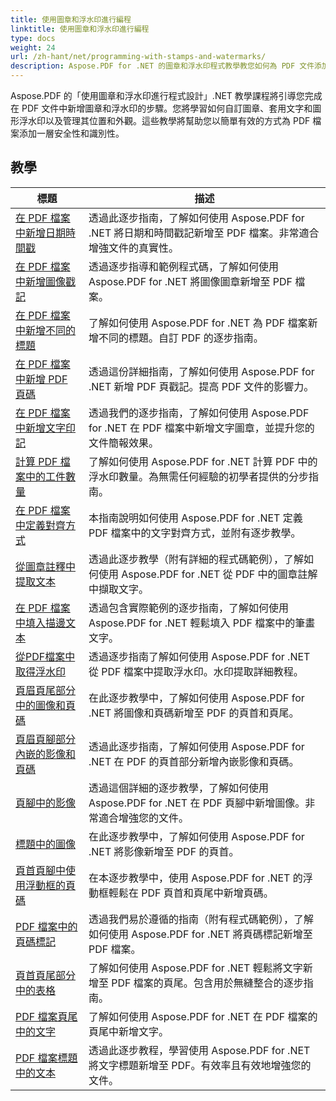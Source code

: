 ```yaml
---
title: 使用圖章和浮水印進行編程
linktitle: 使用圖章和浮水印進行編程
type: docs
weight: 24
url: /zh-hant/net/programming-with-stamps-and-watermarks/
description: Aspose.PDF for .NET 的圖章和浮水印程式教學教您如何為 PDF 文件添加安全性和個人化元素。
---
```


Aspose.PDF 的「使用圖章和浮水印進行程式設計」.NET 教學課程將引導您完成在 PDF 文件中新增圖章和浮水印的步驟。您將學習如何自訂圖章、套用文字和圖形浮水印以及管理其位置和外觀。這些教學將幫助您以簡單有效的方式為 PDF 檔案添加一層安全性和識別性。

## 教學
| 標題 | 描述 |
| --- | --- | 
| [在 PDF 檔案中新增日期時間戳](./add-date-time-stamp/) | 透過此逐步指南，了解如何使用 Aspose.PDF for .NET 將日期和時間戳記新增至 PDF 檔案。非常適合增強文件的真實性。 |  
| [在 PDF 檔案中新增圖像戳記](./add-image-stamp/) | 透過逐步指導和範例程式碼，了解如何使用 Aspose.PDF for .NET 將圖像圖章新增至 PDF 檔案。 |  
| [在 PDF 檔案中新增不同的標題](./adding-different-headers/) | 了解如何使用 Aspose.PDF for .NET 為 PDF 檔案新增不同的標題。自訂 PDF 的逐步指南。 |  
| [在 PDF 檔案中新增 PDF 頁碼](./add-pdf-page-stamp/) | 透過這份詳細指南，了解如何使用 Aspose.PDF for .NET 新增 PDF 頁戳記。提高 PDF 文件的影響力。 |  
| [在 PDF 檔案中新增文字印記](./add-text-stamp/) | 透過我們的逐步指南，了解如何使用 Aspose.PDF for .NET 在 PDF 檔案中新增文字圖章，並提升您的文件簡報效果。 |  
| [計算 PDF 檔案中的工件數量](./counting-artifacts/) | 了解如何使用 Aspose.PDF for .NET 計算 PDF 中的浮水印數量。為無需任何經驗的初學者提供的分步指南。 |  
| [在 PDF 檔案中定義對齊方式](./define-alignment/) | 本指南說明如何使用 Aspose.PDF for .NET 定義 PDF 檔案中的文字對齊方式，並附有逐步教學。 |  
| [從圖章註釋中提取文本](./extract-text-from-stamp-annotation/) | 透過此逐步教學（附有詳細的程式碼範例），了解如何使用 Aspose.PDF for .NET 從 PDF 中的圖章註解中擷取文字。 |  
| [在 PDF 檔案中填入描邊文本](./fill-stroke-text/) | 透過包含實際範例的逐步指南，了解如何使用 Aspose.PDF for .NET 輕鬆填入 PDF 檔案中的筆畫文字。 |  
| [從PDF檔案中取得浮水印](./get-watermark/) | 透過逐步指南了解如何使用 Aspose.PDF for .NET 從 PDF 檔案中提取浮水印。水印提取詳細教程。 |  
| [頁眉頁尾部分中的圖像和頁碼](./image-and-page-number-in-header-footer-section/) | 在此逐步教學中，了解如何使用 Aspose.PDF for .NET 將圖像和頁碼新增至 PDF 的頁首和頁尾。 |  
| [頁眉頁腳部分內嵌的影像和頁碼](./image-and-page-number-in-header-footer-section-inline/) | 透過此逐步指南，了解如何使用 Aspose.PDF for .NET 在 PDF 的頁首部分新增內嵌影像和頁碼。 |  
| [頁腳中的影像](./image-in-footer/) | 透過這個詳細的逐步教學，了解如何使用 Aspose.PDF for .NET 在 PDF 頁腳中新增圖像。非常適合增強您的文件。 |  
| [標題中的圖像](./image-in-header/) | 在此逐步教學中，了解如何使用 Aspose.PDF for .NET 將影像新增至 PDF 的頁首。 |  
| [頁首頁腳中使用浮動框的頁碼](./page-number-in-header-footer-using-floating-box/) | 在本逐步教學中，使用 Aspose.PDF for .NET 的浮動框輕鬆在 PDF 頁首和頁尾中新增頁碼。 |  
| [PDF 檔案中的頁碼標記](./page-number-stamps/) | 透過我們易於遵循的指南（附有程式碼範例），了解如何使用 Aspose.PDF for .NET 將頁碼標記新增至 PDF 檔案。 |  
| [頁首頁尾部分中的表格](./table-in-header-footer-section/) | 了解如何使用 Aspose.PDF for .NET 輕鬆將文字新增至 PDF 檔案的頁尾。包含用於無縫整合的逐步指南。 |  
| [PDF 檔案頁尾中的文字](./text-in-footer/) | 了解如何使用 Aspose.PDF for .NET 在 PDF 檔案的頁尾中新增文字。 |  
| [PDF 檔案標題中的文本](./text-in-header/) | 透過此逐步教程，學習使用 Aspose.PDF for .NET 將文字標題新增至 PDF。有效率且有效地增強您的文件。 |  